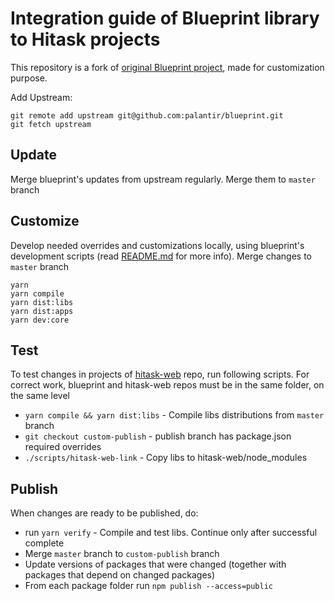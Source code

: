 # Integration guide of Blueprint library to Hitask projects

This repository is a fork of [original Blueprint project](https://github.com/palantir/blueprint), made for customization purpose.

Add Upstream:

```
git remote add upstream git@github.com:palantir/blueprint.git
git fetch upstream
```

## Update

Merge blueprint's updates from upstream regularly. Merge them to `master` branch

## Customize

Develop needed overrides and customizations locally, using blueprint's development scripts (read [README.md](README.md) for more info). Merge changes to `master` branch

```
yarn
yarn compile
yarn dist:libs
yarn dist:apps
yarn dev:core
```

## Test

To test changes in projects of [hitask-web](https://gitlab.com/hitask/hitask-web) repo, run following scripts. For correct work, blueprint and hitask-web repos must be in the same folder, on the same level

* `yarn compile && yarn dist:libs` - Compile libs distributions from `master` branch
* `git checkout custom-publish` - publish branch has package.json required overrides
* `./scripts/hitask-web-link` - Copy libs to hitask-web/node_modules

## Publish

When changes are ready to be published, do:

* run `yarn verify` - Compile and test libs. Continue only after successful complete
* Merge `master` branch to `custom-publish` branch
* Update versions of packages that were changed (together with packages that depend on changed packages)
* From each package folder run `npm publish --access=public`
